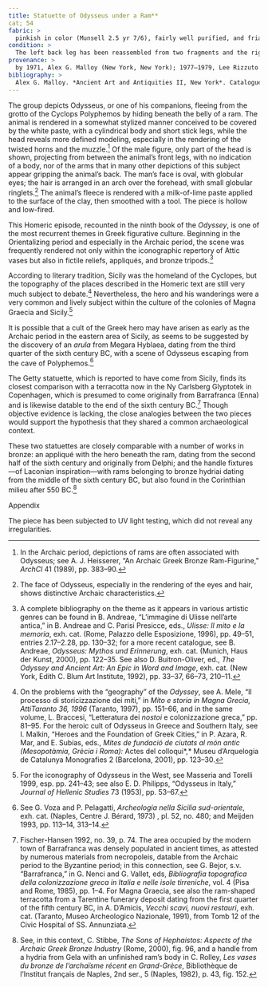 ```yaml
---
title: Statuette of Odysseus under a Ram**
cat; 54
fabric: >
  pinkish in color (Munsell 2.5 yr 7/6), fairly well purified, and friable with small reflective inclusions, covered with a thick layer of paste composed of milk of lime. Sporadic traces of pink pigment on the animal’s muzzle. The body is hollow, except for the hooves. Beneath the ram’s belly is a vent fissure.
condition: > 
  The left back leg has been reassembled from two fragments and the right front leg from one fragment. The white milk-of-lime paste has almost completely detached and persists only on the head, on the proper left side, and on the front hooves. All four legs have breaks.
provenance: > 
  by 1971, Alex G. Malloy (New York, New York); 1977–1979, Lee Rizzuto (Lakewood, New Jersey), donated to the J. Paul Getty Museum, 1979.
bibliography: >
  Alex G. Malloy. *Ancient Art and Antiquities II, New York*. Catalogue, 1971, pp. 13, 16, no. 84; Lyons, Bennett, and Marconi 2013, pp. 190–91, fig. 131.
---
```


The group depicts Odysseus, or one of his companions, fleeing from the
grotto of the Cyclops Polyphemos by hiding beneath the belly of a ram.
The animal is rendered in a somewhat stylized manner conceived to be
covered by the white paste, with a cylindrical body and short stick
legs, while the head reveals more defined modeling, especially in the
rendering of the twisted horns and the muzzle.[^1] Of the male figure,
only part of the head is shown, projecting from between the animal’s
front legs, with no indication of a body, nor of the arms that in many
other depictions of this subject appear gripping the animal’s back. The
man’s face is oval, with globular eyes; the hair is arranged in an arch
over the forehead, with small globular ringlets.[^2] The animal’s fleece
is rendered with a milk-of-lime paste applied to the surface of the
clay, then smoothed with a tool. The piece is hollow and low-fired.

This Homeric episode, recounted in the ninth book of the *Odyssey*, is
one of the most recurrent themes in Greek figurative culture. Beginning
in the Orientalizing period and especially in the Archaic period, the
scene was frequently rendered not only within the iconographic repertory
of Attic vases but also in fictile reliefs, appliqués, and bronze
tripods.[^3]

According to literary tradition, Sicily was the homeland of the
Cyclopes, but the topography of the places described in the Homeric text
are still very much subject to debate.[^4] Nevertheless, the hero and
his wanderings were a very common and lively subject within the culture
of the colonies of Magna Graecia and Sicily.[^5]

It is possible that a cult of the Greek hero may have arisen as early as
the Archaic period in the eastern area of Sicily, as seems to be
suggested by the discovery of an *arula* from Megara Hyblaea, dating
from the third quarter of the sixth century <span
class="smcaps">BC,</span> with a scene of Odysseus
escaping from the cave of Polyphemos.[^6]

The Getty statuette, which is reported to have come from Sicily, finds
its closest comparison with a terracotta now in the Ny Carlsberg
Glyptotek in Copenhagen, which is presumed to come originally from
Barrafranca (Enna) and is likewise datable to the end of the sixth
century <span class="smcaps">BC.</span>[^7] Though
objective evidence is lacking, the close analogies between the two
pieces would support the hypothesis that they shared a common
archaeological context.

These two statuettes are closely comparable with a number of works in
bronze: an appliqué with the hero beneath the ram, dating from the
second half of the sixth century and originally from Delphi; and the
handle fixtures—of Laconian inspiration—with rams belonging to bronze
hydriai dating from the middle of the sixth century <span
class="smcaps">BC</span>, but also found in the
Corinthian milieu after 550 <span
class="smcaps">BC.</span>[^8]

Appendix

The piece has been subjected to UV light testing, which did not reveal
any irregularities.

[^1]: In the Archaic period, depictions of rams are often associated
    with Odysseus; see A. J. Heisserer, “An Archaic Greek Bronze
    Ram-Figurine,” *ArchCl* 41 (1989), pp. 383–90.

[^2]: The face of Odysseus, especially in the rendering of the eyes and
    hair, shows distinctive Archaic characteristics.

[^3]: A complete bibliography on the theme as it appears in various
    artistic genres can be found in B. Andreae, “L’immagine di Ulisse
    nell’arte antica,” in B. Andreae and C. Parisi Presicce, eds.,
    *Ulisse: Il mito e la memoria*, exh. cat. (Rome, Palazzo delle
    Esposizione, 1996), pp. 49–51, entries 2.17–2.28, pp. 130–32; for a
    more recent catalogue, see B. Andreae, *Odysseus: Mythos und
    Erinnerung*, exh. cat. (Munich, Haus der Kunst, 2000), pp. 122–35.
    See also D. Buitron-Oliver, ed., *The Odyssey and Ancient Art: An
    Epic in Word and Image*, exh. cat. (New York, Edith C. Blum Art
    Institute, 1992), pp. 33–37, 66–73, 210–11.

[^4]: On the problems with the “geography” of the *Odyssey*, see A.
    Mele, “Il processo di storicizzazione dei miti,” in *Mito e storia
    in Magna Grecia, AttiTaranto* *36, 1996* (Taranto, 1997), pp.
    151–66, and in the same volume, L. Braccesi, “Letteratura dei
    *nostoi* e colonizzazione greca,” pp. 81–95. For the heroic cult of
    Odysseus in Greece and Southern Italy, see I. Malkin, “Heroes and
    the Foundation of Greek Cities,” in P. Azara, R. Mar, and E. Subías,
    eds., *Mites de fundació de ciutats al món antic (Mesopotàmia,
    Grècia i Roma):* Actes del colloqui*,* Museu d’Arquelogia de
    Catalunya Monografies 2 (Barcelona, 2001), pp. 123–30.

[^5]: For the iconography of Odysseus in the West, see <span
    class="smcaps">Masseria and Torelli</span> 1999,
    esp. pp. 241–43; see also E. D. Philipps, “Odysseus in Italy,”
    *Journal of Hellenic Studies* 73 (1953), pp. 53–67.

[^6]: See G. Voza and P. Pelagatti, *Archeologia nella Sicilia
    sud-orientale*, exh. cat. (Naples, Centre J. Bérard, 1973) , pl. 52,
    no. 480; and <span class="smcaps">Meijden</span>
    1993, pp. 113–14, 313–14.

[^7]: <span class="smcaps">Fischer-Hansen</span> 1992,
    no. 39, p. 74. The area occupied by the modern town of Barrafranca
    was densely populated in ancient times, as attested by numerous
    materials from necropoleis, datable from the Archaic period to the
    Byzantine period; in this connection, see G. Bejor, s.v.
    “Barrafranca,” in G. Nenci and G. Vallet, eds, *Bibliografia
    topografica della colonizzazione greca in Italia e nelle isole
    tirreniche*, vol. 4 (Pisa and Rome, 1985), pp. 1–4. For Magna
    Graecia, see also the ram-shaped terracotta from a Tarentine
    funerary deposit dating from the first quarter of the fifth century
    <span class="smcaps">BC</span>, in A. D’Amicis,
    *Vecchi scavi, nuovi restauri*, exh. cat. (Taranto, Museo
    Archeologico Nazionale, 1991), from Tomb 12 of the Civic Hospital of
    SS. Annunziata.

[^8]: See, in this context, C. Stibbe, *The Sons of Hephaistos: Aspects
    of the Archaic Greek Bronze Industry* (Rome, 2000), fig. 96, and a
    handle from a hydria from Gela with an unfinished ram’s body in C.
    Rolley, *Les vases du bronze de l’archaïsme récent en Grand-Grèce*,
    Bibliothèque de l’Institut français de Naples, 2nd ser., 5 (Naples,
    1982), p. 43, fig. 152.
